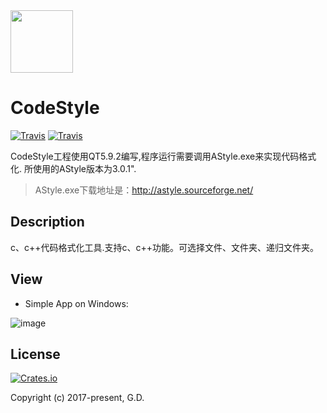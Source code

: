 <div align=left><img width="100" height="100" src="https://github.com/to9/CodeStyle/blob/master/images/CodeStyle.png"/></div>

# CodeStyle
[![Travis](https://img.shields.io/badge/release-v1.0.0.1-blue.svg?style=plastic)](https://github.com/to9/CodeStyle/tree/master/bin)
[![Travis](https://img.shields.io/travis/rust-lang/rust.svg?style=plastic)](https://github.com/to9/CodeStyle/tree/master/bin)


CodeStyle工程使用QT5.9.2编写,程序运行需要调用AStyle.exe来实现代码格式化. 所使用的AStyle版本为3.0.1".<br>
>AStyle.exe下载地址是：http://astyle.sourceforge.net/

## Description

c、c++代码格式化工具.支持c、c++功能。可选择文件、文件夹、递归文件夹。

## View

* Simple App on Windows:

![image](https://github.com/to9/CodeStyle/blob/master/images/codestyle_sample.png)

## License

[![Crates.io](https://img.shields.io/packagist/l/doctrine/orm.svg?style=plastic)](https://github.com/to9/CodeStyle)<br>

Copyright (c) 2017-present, G.D.
